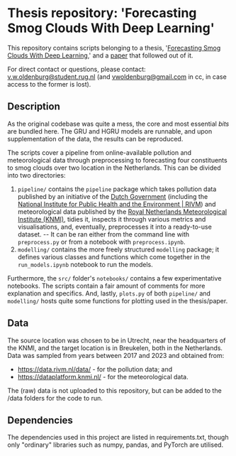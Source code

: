 # Thesis repository: 'Forecasting Smog Clouds With Deep Learning'

This repository contains scripts belonging to a thesis, '[Forecasting Smog Clouds With Deep Learning](https://fse.studenttheses.ub.rug.nl/32424/1/bAI2024OldenburgVW.pdf.pdf),' and a [paper](https://openreview.net/forum?id=UQa2PEVHMF) that followed out of it.

For direct contact or questions, please contact: [v.w.oldenburg@student.rug.nl](mailto:v.w.oldenburg@student.rug.nl) (and [vwoldenburg@gmail.com](mailto:vwoldenburg@gmail.com) in cc, in case access to the former is lost).

## Description

As the original codebase was quite a mess, the core and most essential *bits* are bundled here. The GRU and HGRU models are runnable, and upon supplementation of the data, the results can be reproduced.

The scripts cover a pipeline from online-available pollution and meteorological data through preprocessing to forecasting four constituents to smog clouds over two location in the Netherlands. This can be divided into two directories:
1. ``pipeline/`` contains the ``pipeline`` package which takes pollution data published by an initiative of the [Dutch Government](https://www.rijksoverheid.nl/) (including the [National Institute for Public Health and the Environment | RIVM](https://www.rivm.nl/en)) and meteorological data published by the [Royal Netherlands Meteorological Institute (KNMI)](https://www.knmi.nl/over-het-knmi/about), tidies it, inspects it through various metrics and visualisations, and, eventually, preprocesses it into a ready-to-use dataset. -- It can be ran either from the command line with ``preprocess.py`` or from a notebook with ``preprocess.ipynb``.
2. ``modelling/`` contains the more freely structured ``modelling`` package; it defines various classes and functions which come together in the ``run_models.ipynb`` notebook to run the models.

Furthermore, the ``src/`` folder's ``notebooks/`` contains a few experimentative notebooks. The scripts contain a fair amount of comments for more explanation and specifics. And, lastly, ``plots.py`` of both ``pipeline/`` and ``modelling/`` hosts quite some functions for plotting used in the thesis/paper.

## Data

The source location was chosen to be in Utrecht, near the headquarters of the KNMI, and the target location is in Breukelen, both in the Netherlands. Data was sampled from years between 2017 and 2023 and obtained from:
- https://data.rivm.nl/data/ - for the pollution data; and
- https://dataplatform.knmi.nl/ - for the meteorological data.

The (raw) data is not uploaded to this repository, but can be added to the /data folders for the code to run.

## Dependencies

The dependencies used in this project are listed in requirements.txt, though only "ordinary" libraries such as numpy, pandas, and PyTorch are utilised. 